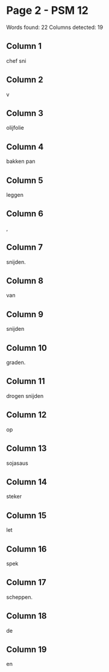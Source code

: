 # Page 2 - PSM 12

Words found: 22
Columns detected: 19

## Column 1

chef sni

## Column 2

v

## Column 3

olijfolie

## Column 4

bakken pan

## Column 5

leggen

## Column 6

,

## Column 7

snijden.

## Column 8

van

## Column 9

snijden

## Column 10

graden.

## Column 11

drogen snijden

## Column 12

op

## Column 13

sojasaus

## Column 14

steker

## Column 15

let

## Column 16

spek

## Column 17

scheppen.

## Column 18

de

## Column 19

en
